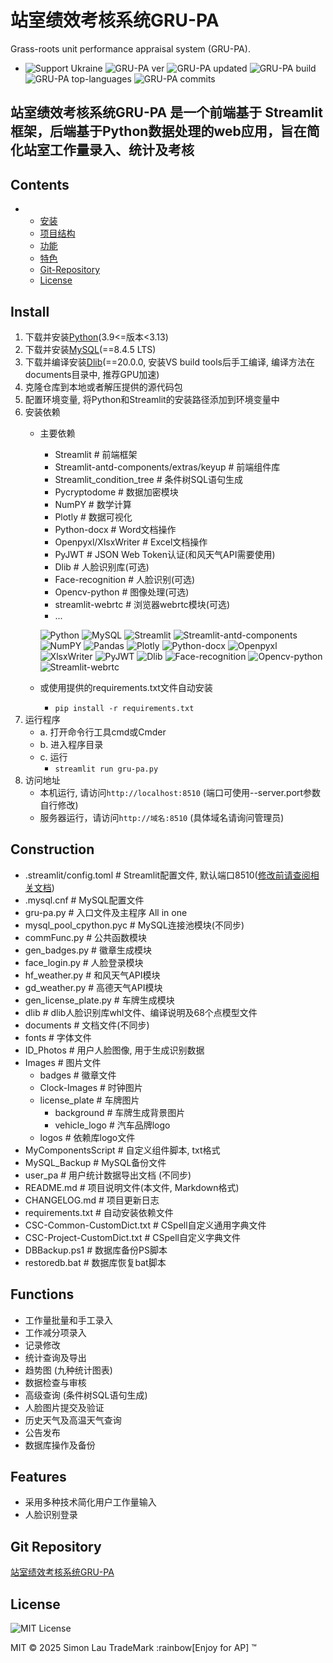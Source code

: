 # 站室绩效考核系统GRU-PA

Grass-roots unit performance appraisal system (GRU-PA).

-
    ![Support Ukraine](https://img.shields.io/badge/support-Ukraine-yellow?labelColor=005bbb&color=ffd500&style=flat.svg)
    ![GRU-PA ver](https://img.shields.io/badge/ver-0.13.1319-blue.svg)
    ![GRU-PA updated](https://img.shields.io/badge/updated-25/08/08%2021:29-orange.svg)
    ![GRU-PA build](https://img.shields.io/badge/build-passing-deepgreen.svg)
    ![GRU-PA top-languages](https://img.shields.io/github/languages/top/simonpek88/GRU-PA.svg)
    ![GRU-PA commits](https://img.shields.io/github/commit-activity/t/simonpek88/GRU-PA.svg)

## 站室绩效考核系统GRU-PA 是一个前端基于 Streamlit 框架，后端基于Python数据处理的web应用，旨在简化站室工作量录入、统计及考核

## Contents

-
  - [安装](#install)
  - [项目结构](#construction)
  - [功能](#functions)
  - [特色](#features)
  - [Git-Repository](#git-repository)
  - [License](#license)

## Install

1. 下载并安装[Python](https://www.python.org/)(3.9<=版本<3.13)
2. 下载并安装[MySQL](https://dev.mysql.com/downloads/mysql/)(==8.4.5 LTS)
3. 下载并编译安装[Dlib](https://github.com/davisking/dlib)(==20.0.0, 安装VS build tools后手工编译, 编译方法在documents目录中, 推荐GPU加速)
4. 克隆仓库到本地或者解压提供的源代码包
5. 配置环境变量, 将Python和Streamlit的安装路径添加到环境变量中
6. 安装依赖
    - 主要依赖
      - Streamlit # 前端框架
      - Streamlit-antd-components/extras/keyup # 前端组件库
      - Streamlit_condition_tree # 条件树SQL语句生成
      - Pycryptodome # 数据加密模块
      - NumPY # 数学计算
      - Plotly # 数据可视化
      - Python-docx # Word文档操作
      - Openpyxl/XlsxWriter # Excel文档操作
      - PyJWT # JSON Web Token认证(和风天气API需要使用)
      - Dlib # 人脸识别库(可选)
      - Face-recognition # 人脸识别(可选)
      - Opencv-python # 图像处理(可选)
      - streamlit-webrtc # 浏览器webrtc模块(可选)
      - ...

      ![Python](https://img.shields.io/badge/Python-3.12.6-blue.svg)
      ![MySQL](https://img.shields.io/badge/MySQL-8.4.5-blue.svg)
      ![Streamlit](https://img.shields.io/badge/Streamlit-1.47.1-blue.svg)
      ![Streamlit-antd-components](https://img.shields.io/badge/Streamlit_antd_components-0.3.2-blue.svg)
      ![NumPY](https://img.shields.io/badge/NumPY-2.3.2-blue.svg)
      ![Pandas](https://img.shields.io/badge/Pandas-2.3.1-blue.svg)
      ![Plotly](https://img.shields.io/badge/Plotly-6.2.0-blue.svg)
      ![Python-docx](https://img.shields.io/badge/Python_docx-1.2.0-blue.svg)
      ![Openpyxl](https://img.shields.io/badge/Openpyxl-3.1.5-blue.svg)
      ![XlsxWriter](https://img.shields.io/badge/XlsxWriter-3.2.5-blue.svg)
      ![PyJWT](https://img.shields.io/badge/PyJWT-2.10.1-blue.svg)
      ![Dlib](https://img.shields.io/badge/Dlib-20.0.0-blue.svg)
      ![Face-recognition](https://img.shields.io/badge/Face_recognition-1.3.0-blue.svg)
      ![Opencv-python](https://img.shields.io/badge/Opencv_python-4.12.0.88-blue.svg)
      ![Streamlit-webrtc](https://img.shields.io/badge/Streamlit_webrtc-0.63.3-blue.svg)

    - 或使用提供的requirements.txt文件自动安装
      - `pip install -r requirements.txt`
7. 运行程序
    - a. 打开命令行工具cmd或Cmder
    - b. 进入程序目录
    - c. 运行
      - `streamlit run gru-pa.py`
8. 访问地址
    - 本机运行, 请访问`http://localhost:8510` (端口可使用--server.port参数自行修改)
    - 服务器运行，请访问`http://域名:8510` (具体域名请询问管理员)

## Construction

- .streamlit/config.toml # Streamlit配置文件, 默认端口8510([修改前请查阅相关文档](https://docs.streamlit.io/develop/api-reference/configuration/config.toml))
- .mysql.cnf # MySQL配置文件
- gru-pa.py # 入口文件及主程序 All in one
- mysql_pool_cpython.pyc # MySQL连接池模块(不同步)
- commFunc.py # 公共函数模块
- gen_badges.py # 徽章生成模块
- face_login.py # 人脸登录模块
- hf_weather.py # 和风天气API模块
- gd_weather.py # 高德天气API模块
- gen_license_plate.py # 车牌生成模块
- dlib # dlib人脸识别库whl文件、编译说明及68个点模型文件
- documents # 文档文件(不同步)
- fonts # 字体文件
- ID_Photos # 用户人脸图像, 用于生成识别数据
- Images # 图片文件
  - badges # 徽章文件
  - Clock-Images # 时钟图片
  - license_plate # 车牌图片
    - background # 车牌生成背景图片
    - vehicle_logo # 汽车品牌logo
  - logos # 依赖库logo文件
- MyComponentsScript # 自定义组件脚本, txt格式
- MySQL_Backup # MySQL备份文件
- user_pa # 用户统计数据导出文档 (不同步)
- README.md # 项目说明文件(本文件, Markdown格式)
- CHANGELOG.md # 项目更新日志
- requirements.txt # 自动安装依赖文件
- CSC-Common-CustomDict.txt # CSpell自定义通用字典文件
- CSC-Project-CustomDict.txt # CSpell自定义字典文件
- DBBackup.ps1 # 数据库备份PS脚本
- restoredb.bat # 数据库恢复bat脚本

## Functions

- 工作量批量和手工录入
- 工作减分项录入
- 记录修改
- 统计查询及导出
- 趋势图 (九种统计图表)
- 数据检查与审核
- 高级查询 (条件树SQL语句生成)
- 人脸图片提交及验证
- 历史天气及高温天气查询
- 公告发布
- 数据库操作及备份

## Features

- 采用多种技术简化用户工作量输入
- 人脸识别登录

## Git Repository

[站室绩效考核系统GRU-PA](https://github.com/simonpek88/GRU-PA.git)

## License

![MIT License](https://img.shields.io/badge/license-MIT-blue.svg)

MIT © 2025 Simon Lau TradeMark :rainbow[Enjoy for AP] ™
